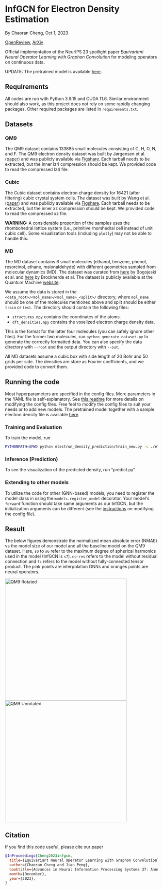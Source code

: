 # InfGCN for Electron Density Estimation

By Chaoran Cheng, Oct 1, 2023

[OpenReview](https://openreview.net/forum?id=EjiA3uWpnc), [ArXiv](https://arxiv.org/abs/2311.10908)

Official implementation of the NeurIPS 23 spotlight paper *Equivariant Neural Operator Learning with Graphon
Convolution* for
modeling operators on continuous data.

UPDATE: The pretrained model is available [here](https://uofi.box.com/s/8nfosxts1i8g643f8etdqqbtqlg5clhk).

## Requirements

All codes are run with Python 3.9.15 and CUDA 11.6. Similar environment should also work, as this project does not rely
on some rapidly changing packages. Other required packages are listed in `requirements.txt`.

## Datasets

### QM9

The QM9 dataset contains 133885 small molecules consisting of C, H, O, N, and F. The QM9 electron density dataset was
built by Jørgensen et al. ([paper](https://www.nature.com/articles/s41524-022-00863-y)) and was publicly available
via [Figshare](https://data.dtu.dk/articles/dataset/QM9_Charge_Densities_and_Energies_Calculated_with_VASP/16794500).
Each tarball needs to be extracted, but the inner lz4 compression should be kept. We provided code to read the
compressed lz4 file.

### Cubic

The Cubic dataset contains electron charge density for 16421 (after filtering) cubic crystal system cells. The dataset
was built by Wang et al. ([paper](https://www.nature.com/articles/s41597-022-01158-z)) and was publicly available
via [Figshare](https://springernature.figshare.com/collections/Large_scale_dataset_of_real_space_electronic_charge_density_of_cubic_inorganic_materials_from_density_functional_theory_DFT_calculations/5368343).
Each tarball needs to be extracted, but the inner xz compression should be kept. We provided code to read the compressed
xz file.

**WARNING:** A considerable proportion of the samples uses the rhombohedral lattice system (i.e., primitive rhomhedral
cell instead of unit cubic cell). Some visualization tools (including `plotly`) may not be able to handle this.

### MD

The MD dataset contains 6 small molecules (ethanol, benzene, phenol, resorcinol, ethane, malonaldehyde) with different
geometries sampled from molecular dynamics (MD). The dataset was curated
from [here](https://www.nature.com/articles/s41467-020-19093-1) by Bogojeski et al.
and [here](https://arxiv.org/abs/1609.02815) by Brockherde et al. The dataset is publicly available at the Quantum
Machine [website](http://www.quantum-machine.org/datasets/).

We assume the data is stored in the `<data_root>/<mol_name>/<mol_name>_<split>/` directory, where `mol_name` should be
one of the molecules mentioned above and split should be either `train` or `test`. The directory should contain the
following files:

- `structures.npy` contains the coordinates of the atoms.
- `dft_densities.npy` contains the voxelized electron charge density data.

This is the format for the latter four molecules (you can safely ignore other files). For the former two
molecules, run `python generate_dataset.py` to generate the correctly formatted data. You can also specify the data
directory with `--root` and the output directory with `--out`.

All MD datasets assume a cubic box with side length of 20 Bohr and 50 grids per side. The densities are store as Fourier
coefficients, and we provided code to convert them.

## Running the code

Most hyperparameters are specified in the config files. More parameters in the YAML file is self-explanatory.
See [this readme](configs/README.md) for more details on modifying the config files. Free feel to modify the config
files to suit your needs or to add new models. The pretrained model together with a sample electron density file is
available [here](https://uofi.box.com/s/8nfosxts1i8g643f8etdqqbtqlg5clhk).

### Training and Evaluation

To train the model, run

```bash
PYTHONPATH=$PWD python electron_density_prediction/train_new.py -c ./electron_density_prediction/configs/infgcn_md.yaml --d "gpu:1"
```
### Inference (Prediction)

To see the visualization of the predicted density, run "predict.py"

### Extending to other models

To utilize the code for other (GNN-based) models, you need to register the model class in using
the `models.register_model` decorator. Your model's `forward` function should take same arguments as our InfGCN, but the initialization arguments can be different (see the [instructions](configs/README.md) on modifying the config file).

## Result

The below figures demonstrate the normalized mean absolute error (NMAE) vs the model size of our model and all the
baseline model on the QM9 dataset. Here, `s0` to `s6` refer to the maximum degree of spherical harmonics used in the
model (InfGCN is `s7`). `no-res` refers to the model without residual connection and `fc` refers to the model without
fully-connected tensor product. The pink points are interpolation GNNs and oranges points are neural operators.

<div style="justify-content: center">
<img src="assets/res_plot.png" width="400" alt="QM9 Rotated">
<img src="assets/res_plot_unrot.png" width="400" alt="QM9 Unrotated">
</div>

## Citation

If you find this code useful, please cite our paper

```bibtex
@InProceedings{Cheng2023infgcn,
  title={Equivariant Neural Operator Learning with Graphon Convolution},
  author={Chaoran Cheng and Jian Peng},
  booktitle={Advances in Neural Information Processing Systems 37: Annual Conference on Neural Information Processing Systems 2023, NeurIPS 2023, December 10-16, 2023},
  month={December},
  year={2023},
}
```
